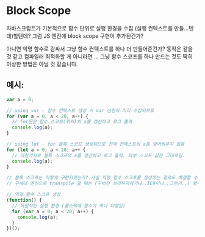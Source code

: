 # Block Scope

자바스크립트가 기본적으로 함수 단위로 실행 환경을 수집 (실행 컨텍스트를 만들...텐데)할텐데?
그럼 JS 엔진에 block scope 구현이 추가된건가?

아니면 익명 함수로 감싸서 그냥 함수 컨텍스트를 하나 더 만들어준건가?
동작은 같을 것 같고 컴파일러 최적화할 게 아니라면 ... 그냥 함수 스코프를 하나 만드는 것도 딱히 이상한 방법은 아닐 것 같습니다.


## 예시:


```js
var a = 0;

// using var - 함수 컨텍스트 생성 시 var 선언이 미리 수집되므로 
for (var a = 0; a < 20; a++) {
  // for문은 함수 스코프(위의)의 a를 갱신하고 로그 출력
  console.log(a);
}

// using let - for 블록 스코프 생성되므로 전역 컨텍스트의 a를 덮어씌우지 않음
for (let a = 0; a < 20; a++ {
  // 마찬가지로 블록 스코프의 a를 갱신하고 로그 출력. 외부 스코프 값은 그대로임.
  console.log(a);  
}

// 블록 스코프는 어떻게 구현되었는가? 사실 익명 함수 스코프를 생성하는 걸로도 해결할 수 있지 않나..?
// 구세대 엔진으로 transpile 할 때는 (구버전 브라우저라거나..IE9이나..그런거..) 함수 스코프 생성밖에 답이 없을 것 같은 ...

// 익명 함수 스코프 생성
(function() {
  // 독립적인 실행 환경 (콜스택에 함수가 하나 더쌓임)
  for (var a = 0; a < 20; a++) {
    console.log(a);
  }
})();

```
